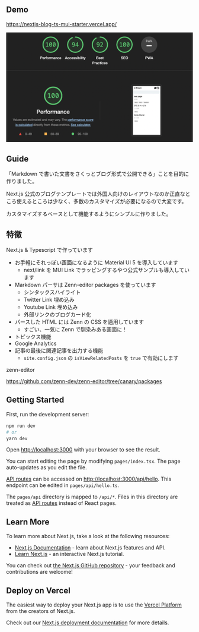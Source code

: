 ## Demo

https://nextjs-blog-ts-mui-starter.vercel.app/

![score](README/score.png)

## Guide

「Markdown で書いた文書をさくっとブログ形式で公開できる」ことを目的に作りました。

Next.js 公式のブログテンプレートでは外国人向けのレイアウトなのか正直なところ使えるところは少なく、多数のカスタマイズが必要になるので大変です。

カスタマイズするベースとして機能するようにシンプルに作りました。

## 特徴

Next.js & Typescript で作っています

- お手軽にそれっぽい画面になるように Material UI 5 を導入しています
  - next/link を MUI Link でラッピングするやつ公式サンプルも導入しています
- Markdown パーサは Zenn-editor packages を使っています
  - シンタックスハイライト
  - Twitter Link 埋め込み
  - Youtube Link 埋め込み
  - 外部リンクのブログカード化
- パースした HTML には Zenn の CSS を適用しています
  - すごい、一気に Zenn で馴染みある画面に！
- トピックス機能
- Google Analytics
- 記事の最後に関連記事を出力する機能
  - `site.config.json` の `isViewRelatedPosts` を `true` で有効にします

zenn-editor

https://github.com/zenn-dev/zenn-editor/tree/canary/packages

## Getting Started

First, run the development server:

```bash
npm run dev
# or
yarn dev
```

Open [http://localhost:3000](http://localhost:3000) with your browser to see the result.

You can start editing the page by modifying `pages/index.tsx`. The page auto-updates as you edit the file.

[API routes](https://nextjs.org/docs/api-routes/introduction) can be accessed on [http://localhost:3000/api/hello](http://localhost:3000/api/hello). This endpoint can be edited in `pages/api/hello.ts`.

The `pages/api` directory is mapped to `/api/*`. Files in this directory are treated as [API routes](https://nextjs.org/docs/api-routes/introduction) instead of React pages.

## Learn More

To learn more about Next.js, take a look at the following resources:

- [Next.js Documentation](https://nextjs.org/docs) - learn about Next.js features and API.
- [Learn Next.js](https://nextjs.org/learn) - an interactive Next.js tutorial.

You can check out [the Next.js GitHub repository](https://github.com/vercel/next.js/) - your feedback and contributions are welcome!

## Deploy on Vercel

The easiest way to deploy your Next.js app is to use the [Vercel Platform](https://vercel.com/new?utm_medium=default-template&filter=next.js&utm_source=create-next-app&utm_campaign=create-next-app-readme) from the creators of Next.js.

Check out our [Next.js deployment documentation](https://nextjs.org/docs/deployment) for more details.
